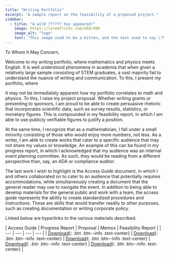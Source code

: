 ```yaml
---
title: "Writing Portfolio"
excerpt: "A sample report on the feasibility of a proposed project."
sidebar:
  - title: "A wild ?????? has appeared!"
    image: https://loremflickr.com/450/400
    image_alt: "logo"
    text: "This image used to be a kitten, and the text used to say \"Meow\", but then the kitten-generator broke. The image still might be a kitten, but it's no longer a guarantee."
---
```


To Whom It May Concern,

Welcome to my writing portfolio, where mathematics and physics meets English. It is well understood phenomena in academia that when given a relatively large sample consisting of STEM graduates, a vast majority fail to understand the nuance of writing and communication. To this, I present my portfolio, where

It may not be immediately apparent how my portfolio correlates to math and physics. To this, I raise my project proposal. Whether writing grants or presenting to sponsors, I am proud to be able to create persuasive rhetoric that incorporates scientific data, such as survey results, statistics, or monetary figures. This is compounded in my feasibility report, in which I am able to use publicly verifiable figures to justify a position.

At the same time, I recognize that as a mathematician, I fall under a small minority consisting of those who would enjoy more numbers, not less. As a writer, I am able to create works that cater to a specific audience that may not share my values or knowledge. An example of this can be found in my progress report, in which I acknowledged that my audience was an internal event planning committee. As such, they would be reading from a different perspective than, say, an ADA or compliance auditor.

The last work I wish to highlight is the Access Guide document, in which I and others collaborated on to cater to an audience that potentially requires accommodations, while simultaneously creating a document that the general reader may use to navigate the event. In addition to being able to develop materials for the general public and work with a team, the access guide represents the ability to create standardized procedures and instructions. These are skills that would transfer readily to other purposes, such as creating documentation or writing corporate policy.

Linked below are hyperlinks to the various materials described.

| Access Guide | Progress Report | Proposal | Memos | Feasibility Report |
| --- | --- | --- | --- |
| [Download](/en319/2024-05-01-access){: .btn .btn--info .text-center} | [Download](/en319/2024-05-01-progress){: .btn .btn--info .text-center} | [Download](/en319/2024-05-01-proposal){: .btn .btn--info .text-center} | [Download](/en319/2024-05-01-memos){: .btn .btn--info .text-center} | [Download](/en319/2024-05-01-feasibility){: .btn .btn--info .text-center} |
